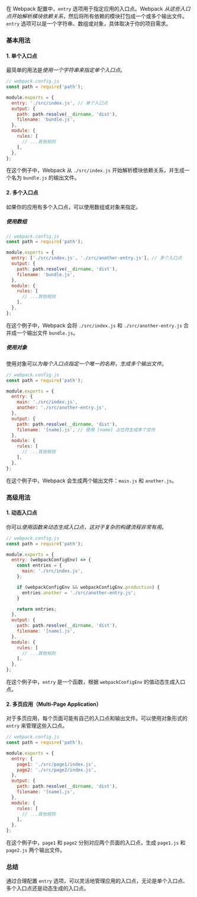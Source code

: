 在 Webpack 配置中，`entry` 选项用于指定应用的入口点。Webpack *从这些入口点开始解析模块依赖关系*，然后将所有依赖的模块打包成一个或多个输出文件。`entry` 选项可以是一个字符串、数组或对象，具体取决于你的项目需求。

### 基本用法

#### 1. 单个入口点

最简单的用法是*使用一个字符串来指定单个入口点*。

```javascript
// webpack.config.js
const path = require('path');

module.exports = {
  entry: './src/index.js', // 单个入口点
  output: {
    path: path.resolve(__dirname, 'dist'),
    filename: 'bundle.js',
  },
  module: {
    rules: [
      // ...其他规则
    ],
  },
};
```

在这个例子中，Webpack 从 `./src/index.js` 开始解析模块依赖关系，并生成一个名为 `bundle.js` 的输出文件。

#### 2. 多个入口点

如果你的应用有多个入口点，可以使用数组或对象来指定。

##### 使用数组

```javascript
// webpack.config.js
const path = require('path');

module.exports = {
  entry: ['./src/index.js', './src/another-entry.js'], // 多个入口点
  output: {
    path: path.resolve(__dirname, 'dist'),
    filename: 'bundle.js',
  },
  module: {
    rules: [
      // ...其他规则
    ],
  },
};
```

在这个例子中，Webpack 会将 `./src/index.js` 和 `./src/another-entry.js` 合并成一个输出文件 `bundle.js`。

##### 使用对象

使用对象可以*为每个入口点指定一个唯一的名称，生成多个输出文件*。

```javascript
// webpack.config.js
const path = require('path');

module.exports = {
  entry: {
    main: './src/index.js',
    another: './src/another-entry.js',
  },
  output: {
    path: path.resolve(__dirname, 'dist'),
    filename: '[name].js', // 使用 [name] 占位符生成多个文件
  },
  module: {
    rules: [
      // ...其他规则
    ],
  },
};
```

在这个例子中，Webpack 会生成两个输出文件：`main.js` 和 `another.js`。

### 高级用法

#### 1. 动态入口点

你可以*使用函数来动态生成入口点，这对于复杂的构建流程非常有用*。

```javascript
// webpack.config.js
const path = require('path');

module.exports = {
  entry: (webpackConfigEnv) => {
    const entries = {
      main: './src/index.js',
    };

    if (webpackConfigEnv && webpackConfigEnv.production) {
      entries.another = './src/another-entry.js';
    }

    return entries;
  },
  output: {
    path: path.resolve(__dirname, 'dist'),
    filename: '[name].js',
  },
  module: {
    rules: [
      // ...其他规则
    ],
  },
};
```

在这个例子中，`entry` 是一个函数，根据 `webpackConfigEnv` 的值动态生成入口点。

#### 2. 多页应用（Multi-Page Application）

对于多页应用，每个页面可能有自己的入口点和输出文件。可以使用对象形式的 `entry` 来管理这些入口点。

```javascript
// webpack.config.js
const path = require('path');

module.exports = {
  entry: {
    page1: './src/page1/index.js',
    page2: './src/page2/index.js',
  },
  output: {
    path: path.resolve(__dirname, 'dist'),
    filename: '[name].js',
  },
  module: {
    rules: [
      // ...其他规则
    ],
  },
};
```

在这个例子中，`page1` 和 `page2` 分别对应两个页面的入口点，生成 `page1.js` 和 `page2.js` 两个输出文件。

### 总结

通过合理配置 `entry` 选项，可以灵活地管理应用的入口点，无论是单个入口点、多个入口点还是动态生成的入口点。